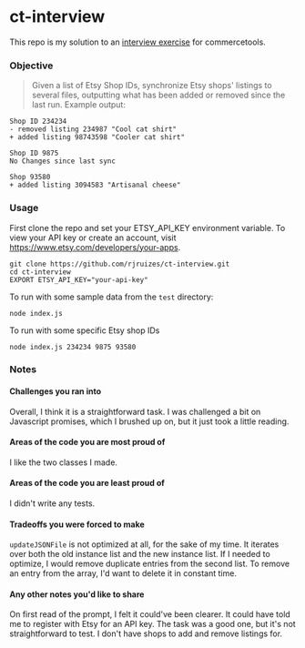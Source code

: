 
# ct-interview

This repo is my solution to an [interview exercise](https://gist.github.com/svaj/1bacdf8400910118a8275296b9f428ae) for commercetools.

### Objective

> Given a list of Etsy Shop IDs, synchronize Etsy shops' listings to several files, outputting what has been added or removed since the last run. Example output:

```
Shop ID 234234
- removed listing 234987 "Cool cat shirt"
+ added listing 98743598 "Cooler cat shirt"

Shop ID 9875
No Changes since last sync

Shop 93580
+ added listing 3094583 "Artisanal cheese"
```

### Usage

First clone the repo and set your ETSY_API_KEY environment variable. To view your API key or create an account, visit https://www.etsy.com/developers/your-apps. 
```
git clone https://github.com/rjruizes/ct-interview.git
cd ct-interview
EXPORT ETSY_API_KEY="your-api-key"
```

To run with some sample data from the `test` directory:
```
node index.js
```

To run with some specific Etsy shop IDs
```
node index.js 234234 9875 93580
```


### Notes

#### Challenges you ran into

Overall, I think it is a straightforward task. I was challenged a bit on Javascript promises, which I brushed up on, but it just took a little reading.


#### Areas of the code you are most proud of

I like the two classes I made.

#### Areas of the code you are least proud of

I didn't write any tests.

#### Tradeoffs you were forced to make

`updateJSONFile` is not optimized at all, for the sake of my time. It iterates over both the old instance list and the new instance list. If I needed to optimize, I would remove duplicate entries from the second list. To remove an entry from the array, I'd want to delete it in constant time.

#### Any other notes you'd like to share

On first read of the prompt, I felt it could've been clearer. It could have told me to register with Etsy for an API key. The task was a good one, but it's not straightforward to test. I don't have shops to add and remove listings for.
